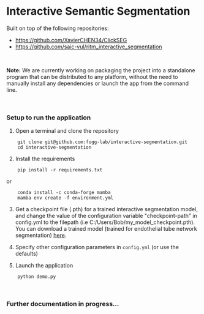 # Interactive Semantic Segmentation

Built on top of the following repositories:  
- https://github.com/XavierCHEN34/ClickSEG
- https://github.com/saic-vul/ritm_interactive_segmentation

<br>

**Note:** We are currently working on packaging the project into a standalone program that can be distributed to any platform, without the need to manually install any dependencies or launch the app from the command line.

<br>

### Setup to run the application
1. Open a terminal and clone the repository  
```
    git clone git@github.com:fogg-lab/interactive-segmentation.git
    cd interactive-segmentation
```

2. Install the requirements
```
    pip install -r requirements.txt
```  
or  
```
    conda install -c conda-forge mamba
    mamba env create -f environment.yml
```  
3. Get a checkpoint file (.pth) for a trained interactive segmentation model, and change the value of the configuration variable "checkpoint-path" in config.yml to the filepath (i.e C:/Users/Bob/my_model_checkpoint.pth). You can download a trained model (trained for endothelial tube network segmentation) [here](https://drive.google.com/file/d/1JJZalxTMQFL9grnEBmHNQ37IezOhjDYZ/view?usp=share_link).  

4. Specify other configuration parameters in `config.yml` (or use the defaults)  

5. Launch the application  
```
    python demo.py
```

<br>

### Further documentation in progress...
